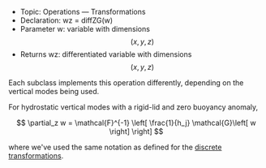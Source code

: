 - Topic: Operations — Transformations
- Declaration: wz = diffZG(w)
- Parameter w: variable with dimensions $$(x,y,z)$$
- Returns wz: differentiated variable with dimensions $$(x,y,z)$$

Each subclass implements this operation differently, depending on the vertical modes being used.

For hydrostatic vertical modes with a rigid-lid and zero buoyancy anomaly,

$$
\partial_z w = \mathcal{F}^{-1} \left[ \frac{1}{h_j} \mathcal{G}\left[ w \right] \right]
$$

where we've used the same notation as defined for the [discrete transformations](/transformations/transformations.html).
